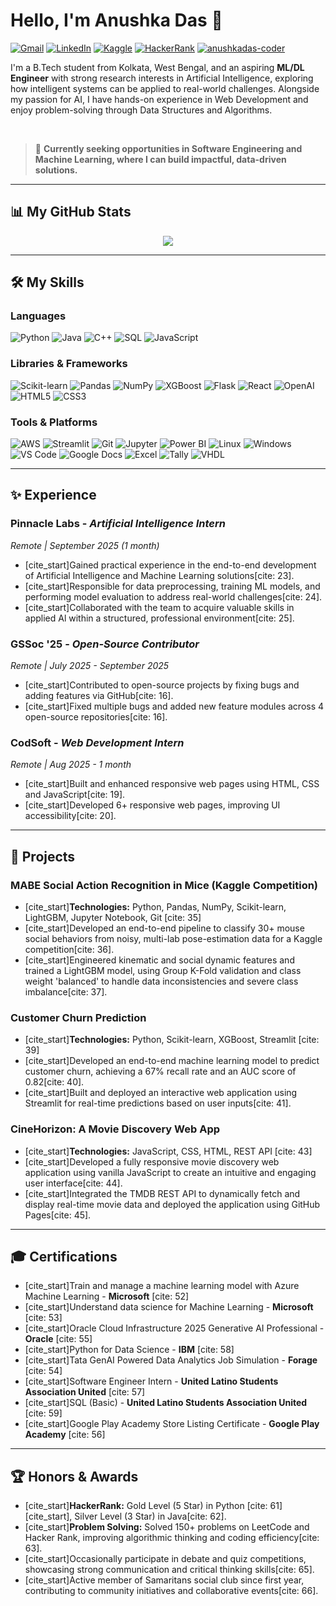 # Hello, I'm Anushka Das 👋

<p align="left">
  <a href="mailto:anushkadas05das@gmail.com"><img src="https://img.shields.io/badge/Gmail-D14836.svg?style=for-the-badge&logo=gmail&logoColor=white" alt="Gmail"/></a>
  <a href="https://linkedin.com/in/anushka-das-467437316"><img src="https://img.shields.io/badge/LinkedIn-0A66C2.svg?style=for-the-badge&logo=linkedin&logoColor=white" alt="LinkedIn"/></a>
  <a href="https://www.kaggle.com/anushkadas2313002101"><img src="https://img.shields.io/badge/Kaggle-20BEFF.svg?style=for-the-badge&logo=kaggle&logoColor=white" alt="Kaggle"/></a>
  <a href="https://www.hackerrank.com/profile/anushkadas05das"><img src="https://img.shields.io/badge/HackerRank-2EC866.svg?style=for-the-badge&logo=hackerrank&logoColor=white" alt="HackerRank"/></a>
  <a href="https://github.com/anushkadas-coder"><img src="https://komarev.com/ghpvc/?username=anushkadas-coder&style=flat-square&color=blueviolet" alt="anushkadas-coder" /></a>
</p>

I'm a B.Tech student from Kolkata, West Bengal, and an aspiring **ML/DL Engineer** with strong research interests in Artificial Intelligence, exploring how intelligent systems can be applied to real-world challenges. Alongside my passion for AI, I have hands-on experience in Web Development and enjoy problem-solving through Data Structures and Algorithms.

<br />

> 🔭 **Currently seeking opportunities in Software Engineering and Machine Learning, where I can build impactful, data-driven solutions.**

---
## 📊 My GitHub Stats

<p align="center">
  <a href="https://github.com/anuraghazra/github-readme-stats">
    <img align="center" src="https://github-readme-stats.vercel.app/api/top-langs/?username=anushkadas-coder&layout=compact&theme=tokyonight&border_radius=5&border_color=30A3DC" />
  </a>
</p>

---
## 🛠️ My Skills

### Languages
<p align="left">
  <img src="https://img.shields.io/badge/Python-3776AB.svg?style=for-the-badge&logo=Python&logoColor=white" alt="Python"/>
  <img src="https://img.shields.io/badge/Java-ED8B00.svg?style=for-the-badge&logo=openjdk&logoColor=white" alt="Java"/>
  <img src="https://img.shields.io/badge/C++-00599C.svg?style=for-the-badge&logo=cplusplus&logoColor=white" alt="C++"/>
  <img src="https://img.shields.io/badge/SQL-4479A1.svg?style=for-the-badge&logo=sql&logoColor=white" alt="SQL"/>
  <img src="https://img.shields.io/badge/JavaScript-F7DF1E.svg?style=for-the-badge&logo=javascript&logoColor=black" alt="JavaScript"/>
</p>

### Libraries & Frameworks
<p align="left">
  <img src="https://img.shields.io/badge/Scikit--learn-F7931E.svg?style=for-the-badge&logo=scikit-learn&logoColor=white" alt="Scikit-learn"/>
  <img src="https://img.shields.io/badge/Pandas-150458.svg?style=for-the-badge&logo=pandas&logoColor=white" alt="Pandas"/>
  <img src="https://img.shields.io/badge/NumPy-013243.svg?style=for-the-badge&logo=numpy&logoColor=white" alt="NumPy"/>
  <img src="https://img.shields.io/badge/XGBoost-006600.svg?style=for-the-badge&logo=xgboost&logoColor=white" alt="XGBoost"/>
  <img src="https://img.shields.io/badge/Flask-000000.svg?style=for-the-badge&logo=flask&logoColor=white" alt="Flask"/>
  <img src="https://img.shields.io/badge/React-61DAFB.svg?style=for-the-badge&logo=react&logoColor=black" alt="React"/>
  <img src="https://img.shields.io/badge/OpenAI-412991.svg?style=for-the-badge&logo=openai&logoColor=white" alt="OpenAI"/>
  <img src="https://img.shields.io/badge/HTML5-E34F26.svg?style=for-the-badge&logo=html5&logoColor=white" alt="HTML5"/>
  <img src="https://img.shields.io/badge/CSS3-1572B6.svg?style=for-the-badge&logo=css3&logoColor=white" alt="CSS3"/>
</p>

### Tools & Platforms
<p align="left">
  <img src="https://img.shields.io/badge/Amazon_AWS-232F3E.svg?style=for-the-badge&logo=amazon-aws&logoColor=white" alt="AWS"/>
  <img src="https://img.shields.io/badge/Streamlit-FF4B4B.svg?style=for-the-badge&logo=streamlit&logoColor=white" alt="Streamlit"/>
  <img src="https://img.shields.io/badge/Git-F05032.svg?style=for-the-badge&logo=git&logoColor=white" alt="Git"/>
  <img src="https://img.shields.io/badge/Jupyter-F37626.svg?style=for-the-badge&logo=jupyter&logoColor=white" alt="Jupyter"/>
  <img src="https://img.shields.io/badge/Power_BI-F2C811.svg?style=for-the-badge&logo=power-bi&logoColor=black" alt="Power BI"/>
  <img src="https://img.shields.io/badge/Linux-FCC624.svg?style=for-the-badge&logo=linux&logoColor=black" alt="Linux"/>
  <img src="https://img.shields.io/badge/Windows-0078D6.svg?style=for-the-badge&logo=windows&logoColor=white" alt="Windows"/>
  <img src="https://img.shields.io/badge/VS_Code-007ACC.svg?style=for-the-badge&logo=visual-studio-code&logoColor=white" alt="VS Code"/>
  <img src="https://img.shields.io/badge/Google_Docs-4285F4.svg?style=for-the-badge&logo=google-docs&logoColor=white" alt="Google Docs"/>
  <img src="https://img.shields.io/badge/Excel-217346.svg?style=for-the-badge&logo=microsoft-excel&logoColor=white" alt="Excel"/>
  <img src="https://img.shields.io/badge/Tally-000000.svg?style=for-the-badge&logo=--&logoColor=white" alt="Tally"/>
  <img src="https://img.shields.io/badge/VHDL-000000.svg?style=for-the-badge&logo=--&logoColor=white" alt="VHDL"/>
</p>

---
## ✨ Experience

### **Pinnacle Labs** - *Artificial Intelligence Intern*
*Remote | September 2025 (1 month)*
* [cite_start]Gained practical experience in the end-to-end development of Artificial Intelligence and Machine Learning solutions[cite: 23].
* [cite_start]Responsible for data preprocessing, training ML models, and performing model evaluation to address real-world challenges[cite: 24].
* [cite_start]Collaborated with the team to acquire valuable skills in applied Al within a structured, professional environment[cite: 25].

### **GSSoc '25** - *Open-Source Contributor*
*Remote | July 2025 - September 2025*
* [cite_start]Contributed to open-source projects by fixing bugs and adding features via GitHub[cite: 16].
* [cite_start]Fixed multiple bugs and added new feature modules across 4 open-source repositories[cite: 16].

### **CodSoft** - *Web Development Intern*
*Remote | Aug 2025 - 1 month*
* [cite_start]Built and enhanced responsive web pages using HTML, CSS and JavaScript[cite: 19].
* [cite_start]Developed 6+ responsive web pages, improving UI accessibility[cite: 20].

---
## 🚀 Projects

### **MABE Social Action Recognition in Mice (Kaggle Competition)**
* [cite_start]**Technologies:** Python, Pandas, NumPy, Scikit-learn, LightGBM, Jupyter Notebook, Git [cite: 35]
* [cite_start]Developed an end-to-end pipeline to classify 30+ mouse social behaviors from noisy, multi-lab pose-estimation data for a Kaggle competition[cite: 36].
* [cite_start]Engineered kinematic and social dynamic features and trained a LightGBM model, using Group K-Fold validation and class weight 'balanced' to handle data inconsistencies and severe class imbalance[cite: 37].

### **Customer Churn Prediction**
* [cite_start]**Technologies:** Python, Scikit-learn, XGBoost, Streamlit [cite: 39]
* [cite_start]Developed an end-to-end machine learning model to predict customer churn, achieving a 67% recall rate and an AUC score of 0.82[cite: 40].
* [cite_start]Built and deployed an interactive web application using Streamlit for real-time predictions based on user inputs[cite: 41].

### **CineHorizon: A Movie Discovery Web App**
* [cite_start]**Technologies:** JavaScript, CSS, HTML, REST API [cite: 43]
* [cite_start]Developed a fully responsive movie discovery web application using vanilla JavaScript to create an intuitive and engaging user interface[cite: 44].
* [cite_start]Integrated the TMDB REST API to dynamically fetch and display real-time movie data and deployed the application using GitHub Pages[cite: 45].

---
## 🎓 Certifications

* [cite_start]Train and manage a machine learning model with Azure Machine Learning - **Microsoft** [cite: 52]
* [cite_start]Understand data science for Machine Learning - **Microsoft** [cite: 53]
* [cite_start]Oracle Cloud Infrastructure 2025 Generative AI Professional - **Oracle** [cite: 55]
* [cite_start]Python for Data Science - **IBM** [cite: 58]
* [cite_start]Tata GenAI Powered Data Analytics Job Simulation - **Forage** [cite: 54]
* [cite_start]Software Engineer Intern - **United Latino Students Association United** [cite: 57]
* [cite_start]SQL (Basic) - **United Latino Students Association United** [cite: 59]
* [cite_start]Google Play Academy Store Listing Certificate - **Google Play Academy** [cite: 56]

---
## 🏆 Honors & Awards

* [cite_start]**HackerRank:** Gold Level (5 Star) in Python [cite: 61][cite_start], Silver Level (3 Star) in Java[cite: 62].
* [cite_start]**Problem Solving:** Solved 150+ problems on LeetCode and Hacker Rank, improving algorithmic thinking and coding efficiency[cite: 63].
* [cite_start]Occasionally participate in debate and quiz competitions, showcasing strong communication and critical thinking skills[cite: 65].
* [cite_start]Active member of Samaritans social club since first year, contributing to community initiatives and collaborative events[cite: 66].
